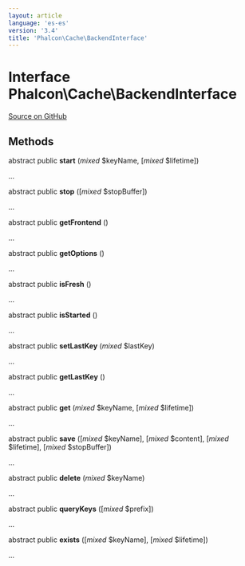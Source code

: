 ```yaml
---
layout: article
language: 'es-es'
version: '3.4'
title: 'Phalcon\Cache\BackendInterface'
---
```

# Interface **Phalcon\Cache\BackendInterface**

<a href="https://github.com/phalcon/cphalcon/tree/v3.4.0/phalcon/cache/backendinterface.zep" class="btn btn-default btn-sm">Source on GitHub</a>

## Methods
abstract public  **start** (*mixed* $keyName, [*mixed* $lifetime])

...


abstract public  **stop** ([*mixed* $stopBuffer])

...


abstract public  **getFrontend** ()

...


abstract public  **getOptions** ()

...


abstract public  **isFresh** ()

...


abstract public  **isStarted** ()

...


abstract public  **setLastKey** (*mixed* $lastKey)

...


abstract public  **getLastKey** ()

...


abstract public  **get** (*mixed* $keyName, [*mixed* $lifetime])

...


abstract public  **save** ([*mixed* $keyName], [*mixed* $content], [*mixed* $lifetime], [*mixed* $stopBuffer])

...


abstract public  **delete** (*mixed* $keyName)

...


abstract public  **queryKeys** ([*mixed* $prefix])

...


abstract public  **exists** ([*mixed* $keyName], [*mixed* $lifetime])

...



